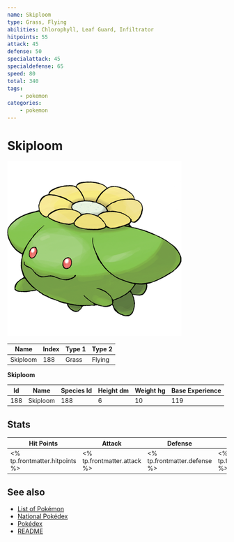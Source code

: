 ```yaml
---
name: Skiploom
type: Grass, Flying
abilities: Chlorophyll, Leaf Guard, Infiltrator
hitpoints: 55
attack: 45
defense: 50
specialattack: 45
specialdefense: 65
speed: 80
total: 340
tags:
    - pokemon
categories:
    - pokemon
---
```


# Skiploom


![Skiploom](images/188.png)

| **Name** | **Index** | **Type 1** | **Type 2** |
|----|----|----|----|
| Skiploom | 188 | Grass | Flying  |

**Skiploom** 




| **Id** | **Name** | **Species Id** | **Height dm** | **Weight hg** | **Base Experience** |
|--------|----------|----------------|------------|------------|---------------------|
| 188 | Skiploom | 188 | 6 | 10 | 119 |



## Stats

| **Hit Points** | **Attack** | **Defense** | **Special Attack** | **Special Defense** | **Speed** | **Total** |
|----------------|------------|-------------|--------------------|---------------------|-----------|-----------|
| <% tp.frontmatter.hitpoints %> | <% tp.frontmatter.attack %> | <% tp.frontmatter.defense %> | <% tp.frontmatter.specialattack %> | <% tp.frontmatter.specialdefense %> | <% tp.frontmatter.speed %> | <% tp.frontmatter.total %> |

## See also

- [List of Pokémon](../pokemon.md)
- [National Pokédex](../national_pokedex.md)
- [Pokédex](../pokedex.md)
- [README](../README.md)
